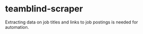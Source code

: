 # teamblind-scraper
Extracting data on job titles and links to job postings is needed for automation.
